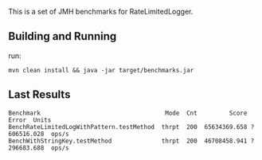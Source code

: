 

This is a set of JMH benchmarks for RateLimitedLogger.


## Building and Running

run:

    mvn clean install && java -jar target/benchmarks.jar


## Last Results

```
Benchmark                                   Mode  Cnt         Score        Error  Units
BenchRateLimitedLogWithPattern.testMethod  thrpt  200  65634369.658 ? 606516.028  ops/s
BenchWithStringKey.testMethod              thrpt  200  46708458.941 ? 296683.688  ops/s
```

